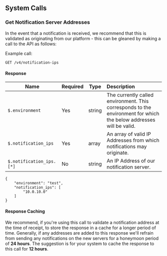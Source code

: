 ## System Calls

### Get Notification Server Addresses

In the event that a notification is received, we recommend that this is validated as originating from our platform - this can be gleaned by making a call to the API as follows:

Example call:

```
GET /v4/notification-ips
```

#### Response

Name | Required | Type | Description
--- | --- | --- | :---
`$.environment` | Yes | string | The currently called environment. This corresponds to the environment for which the below addresses will be valid.
`$.notification_ips` | Yes | array | An array of valid IP Addresses from which notifications may originate.
`$.notification_ips.[*]` | No | string | An IP Address of our notification server.

```
{
	"environment": "test",
	"notification_ips": [
		"10.0.10.0"
	]
}
```

#### Response Caching

We recommend, if you're using this call to validate a notification address at the time of receipt, to store the response in a cache for a longer period of time. Generally, if any addresses are added to this response we'll refrain from sending any notifications on the new servers for a honeymoon period of **24 hours**. The suggestion is for your system to cache the response to this call for **12 hours**.
